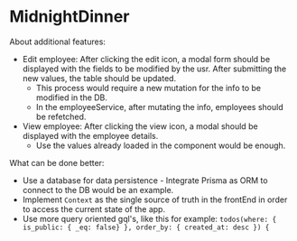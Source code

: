 

# MidnightDinner

About additional features:

* Edit employee: After clicking the edit icon, a modal form should be displayed with the fields to be modified by the usr. After submitting the new values,
the table should be updated.
    - This process would require a new mutation for the info to be modified in the DB.
    - In the employeeService, after mutating the info, employees should be refetched.
* View employee: After clicking the view icon, a modal should be displayed with the employee details.
    - Use the values already loaded in the component would be enough.

What can be done better:

* Use a database for data persistence - Integrate Prisma as ORM to connect to the DB would be an example.
* Implement `Context` as the single source of truth in the frontEnd in order to access the current state of the app.
* Use more query oriented gql's, like this for example: `todos(where: { is_public: { _eq: false} }, order_by: { created_at: desc }) {`
